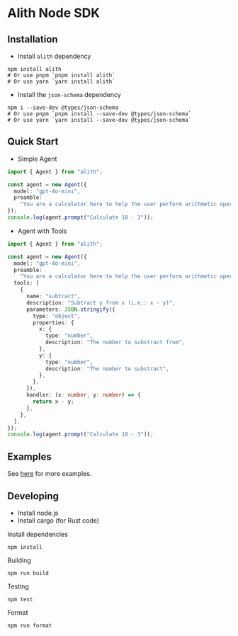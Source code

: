 # Alith Node SDK

## Installation

- Install `alith` dependency

```shell
npm install alith
# Or use pnpm `pnpm install alith`
# Or use yarn `yarn install alith`
```

- Install the `json-schema` dependency

```shell
npm i --save-dev @types/json-schema
# Or use pnpm `pnpm install --save-dev @types/json-schema`
# Or use yarn `yarn install --save-dev @types/json-schema`
```

## Quick Start

- Simple Agent

```typescript
import { Agent } from "alith";

const agent = new Agent({
  model: "gpt-4o-mini",
  preamble:
    "You are a calculator here to help the user perform arithmetic operations. Use the tools provided to answer the user question.",
});
console.log(agent.prompt("Calculate 10 - 3"));
```

- Agent with Tools

```typescript
import { Agent } from "alith";

const agent = new Agent({
  model: "gpt-4o-mini",
  preamble:
    "You are a calculator here to help the user perform arithmetic operations. Use the tools provided to answer the user question.",
  tools: [
    {
      name: "subtract",
      description: "Subtract y from x (i.e.: x - y)",
      parameters: JSON.stringify({
        type: "object",
        properties: {
          x: {
            type: "number",
            description: "The number to substract from",
          },
          y: {
            type: "number",
            description: "The number to substract",
          },
        },
      }),
      handler: (x: number, y: number) => {
        return x - y;
      },
    },
  ],
});
console.log(agent.prompt("Calculate 10 - 3"));
```

## Examples

See [here](./examples/README.md) for more examples.

## Developing

- Install node.js
- Install cargo (for Rust code)

Install dependencies

```shell
npm install
```

Building

```shell
npm run build
```

Testing

```shell
npm test
```

Format

```shell
npm run format
```
